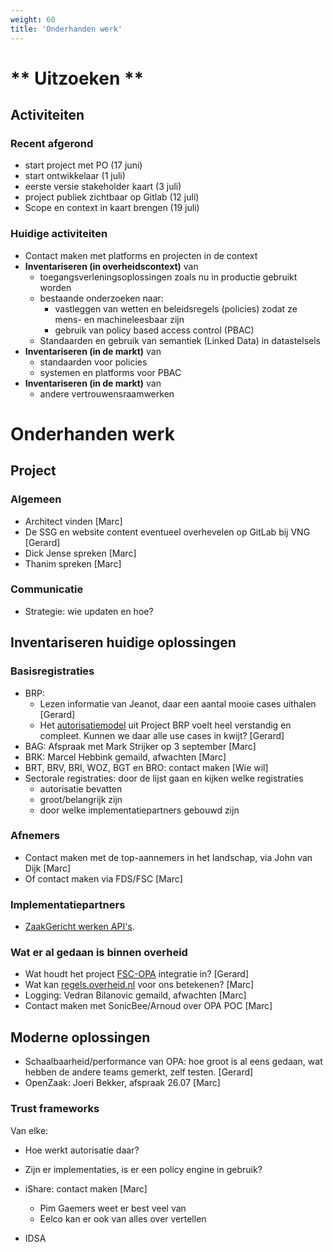 ```yaml
---
weight: 60
title: 'Onderhanden werk'
---
```


# ** Uitzoeken **

## Activiteiten

### Recent afgerond
- start project met PO (17 juni)
- start ontwikkelaar (1 juli)
- eerste versie stakeholder kaart (3 juli)
- project publiek zichtbaar op Gitlab (12 juli)
- Scope en context in kaart brengen (19 juli)

### Huidige activiteiten
- Contact maken met platforms en projecten in de context
- **Inventariseren (in overheidscontext)** van
  - toegangsverleningsoplossingen zoals nu in productie gebruikt worden
  - bestaande onderzoeken naar:
    - vastleggen van wetten en beleidsregels (policies) zodat ze mens- en machineleesbaar zijn
    - gebruik van policy based access control (PBAC)
  - Standaarden en gebruik van semantiek (Linked Data) in datastelsels
- **Inventariseren (in de markt)** van
  - standaarden voor policies
  - systemen en platforms voor PBAC
- **Inventariseren (in de markt)** van
  - andere vertrouwensraamwerken

# Onderhanden werk

## Project
### Algemeen
- Architect vinden [Marc]
- De SSG en website content eventueel overhevelen op GitLab bij VNG [Gerard]
- Dick Jense spreken [Marc]
- Thanim spreken [Marc]

### Communicatie
- Strategie: wie updaten en hoe?

## Inventariseren huidige oplossingen

### Basisregistraties
- BRP: 
  - Lezen informatie van Jeanot, daar een aantal mooie cases uithalen [Gerard]
  - Het [autorisatiemodel](https://vvng.sharepoint.com/:b:/r/sites/FTV/Gedeelde%20documenten/General/BRP/ASP-Autorisatiemodel.pdf?csf=1&web=1&e=e6AndT) uit Project BRP voelt heel verstandig en compleet. Kunnen we daar alle use cases in kwijt? [Gerard]
- BAG: Afspraak met Mark Strijker op 3 september [Marc]
- BRK: Marcel Hebbink gemaild, afwachten [Marc]
- BRT, BRV, BRI, WOZ, BGT en BRO: contact maken [Wie wil]
- Sectorale registraties: door de lijst gaan en kijken welke registraties 
  - autorisatie bevatten
  - groot/belangrijk zijn
  - door welke implementatiepartners gebouwd zijn

### Afnemers
- Contact maken met de top-aannemers in het landschap, via John van Dijk [Marc]
- Of contact maken via FDS/FSC [Marc]

### Implementatiepartners
- [ZaakGericht werken API's](https://github.com/VNG-Realisatie/gemma-zaken?tab=readme-ov-file).

### Wat er al gedaan is binnen overheid
- Wat houdt het project [FSC-OPA](https://gitlab.com/digilab.overheid.nl/platform/fsc-opa-integration) integratie in? [Gerard]
- Wat kan [regels.overheid.nl](https://regels.overheid.nl/) voor ons betekenen? [Marc]
- Logging: Vedran Bilanovic gemaild, afwachten [Marc]
- Contact maken met SonicBee/Arnoud over OPA POC [Marc]

## Moderne oplossingen
- Schaalbaarheid/performance van OPA: hoe groot is al eens gedaan, wat hebben de andere teams gemerkt, zelf testen.  [Gerard]
- OpenZaak: Joeri Bekker, afspraak 26.07 [Marc]

### Trust frameworks
Van elke:
- Hoe werkt autorisatie daar?
- Zijn er implementaties, is er een policy engine in gebruik?

- iShare: contact maken [Marc]
  - Pim Gaemers weet er best veel van
  - Eelco kan er ook van alles over vertellen
- IDSA

  